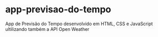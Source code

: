 # app-previsao-do-tempo
 App de Previsão do Tempo desenvolvido em HTML, CSS e JavaScript ultilizando também a API Open Weather
